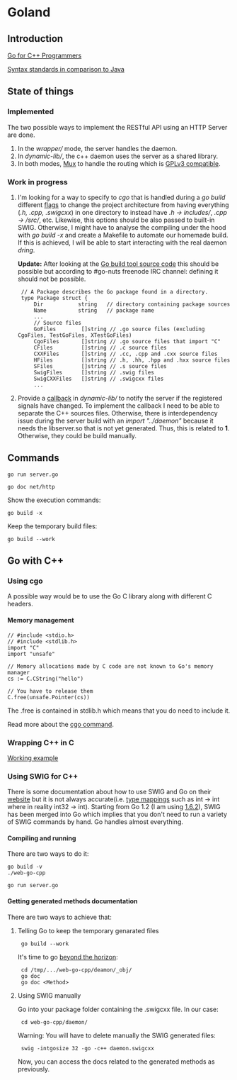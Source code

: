 # Goland

## Introduction

[Go for C++ Programmers](https://github.com/golang/go/wiki/GoForCPPProgrammers)

[Syntax standards in comparison to Java](https://www.nada.kth.se/~snilsson/go_for_java_programmers/#Syntax)

## State of things

### Implemented

The two possible ways to implement the RESTful API using an HTTP Server are done.

1. In the *wrapper/* mode, the server handles the daemon.
2. In *dynamic-lib/*, the c++ daemon uses the server as a shared library.
3. In both modes, [Mux](https://github.com/gorilla/mux) to handle the routing which is [GPLv3 compatible](https://github.com/gorilla/mux/issues/164).

### Work in progress

1. I'm looking for a way to specify to *cgo* that is handled during a *go build* different [flags](https://golang.org/cmd/cgo/) to change the project architecture from having everything (*.h, .cpp, .swigcxx*) in one directory to instead have *.h -> includes/*, *.cpp -> /src/*, etc. Likewise, this options should be also passed to built-in SWIG. Otherwise, I might have to analyse the compiling under the hood with *go build -x* and create a Makefile to automate our homemade build. If this is achieved, I will be able to start interacting with the real daemon *dring*.

	**Update:** After looking at the [Go build tool source code](https://github.com/golang/go/blob/master/src/go/build/build.go#L343) this should be possible but according to #go-nuts freenode IRC channel: defining it should not be possible.
	
		// A Package describes the Go package found in a directory.
		type Package struct {
			Dir           string   // directory containing package sources
			Name          string   // package name
			...
			// Source files
			GoFiles        []string // .go source files (excluding CgoFiles, TestGoFiles, XTestGoFiles)
			CgoFiles       []string // .go source files that import "C"
			CFiles         []string // .c source files
			CXXFiles       []string // .cc, .cpp and .cxx source files
			HFiles         []string // .h, .hh, .hpp and .hxx source files
			SFiles         []string // .s source files
			SwigFiles      []string // .swig files
			SwigCXXFiles   []string // .swigcxx files
			...

2. Provide a [callback](https://github.com/swig/swig/tree/master/Examples/go/callback) in *dynamic-lib/* to notify the server if the registered signals have changed. To implement the callback I need to be able to separate the C++ sources files. Otherwise, there is interdependency issue during the server build with an *import "../daemon"* because it needs the libserver.so that is not yet generated. Thus, this is related to **1**. Otherwise, they could be build manually.

## Commands

    go run server.go

    go doc net/http

Show the execution commands:

    go build -x

Keep the temporary build files:

    go build --work

## Go with C++

### Using cgo

A possible way would be to use the Go C library along with different C headers.

#### Memory management

    // #include <stdio.h>
    // #include <stdlib.h>
    import "C"
    import "unsafe"

    // Memory allocations made by C code are not known to Go's memory manager
    cs := C.CString("hello")

    // You have to release them
    C.free(unsafe.Pointer(cs))

The .free is contained in stdlib.h which means that you do need to include it.

Read more about the [cgo command](https://golang.org/cmd/cgo/).

### Wrapping C++ in C

[Working example](https://github.com/burke/howto-go-with-cpp)

### Using SWIG for C++

There is some documentation about how to use SWIG and Go on their [website](http://www.swig.org/Doc2.0/Go.html) but it is not always accurate(i.e. [type mappings](http://www.swig.org/Doc2.0/Go.html#Go_primitive_type_mappings) such as int -> int where in reality int32 -> int). Starting from Go 1.2 (I am using [1.6.2](https://golang.org/doc/go1.6#swig)), SWIG has been merged into Go which implies that you don't need to run a variety of SWIG commands by hand. Go handles almost everything.

#### Compiling and running

There are two ways to do it:

	go build -v
	./web-go-cpp

	go run server.go

#### Getting generated methods documentation

There are two ways to achieve that:

1. Telling Go to keep the temporary genarated files

	    go build --work

    It's time to go [beyond the horizon](https://en.wikipedia.org/wiki/Event_Horizon_%28film%29):

	    cd /tmp/.../web-go-cpp/deamon/_obj/
	    go doc
	    go doc <Method>

2. Using SWIG manually

    Go into your package folder containing the .swigcxx file. In our case:

        cd web-go-cpp/daemon/

    Warning: You will have to delete manually the SWIG generated files:

	    swig -intgosize 32 -go -c++ daemon.swigcxx

    Now, you can access the docs related to the generated methods as previously.

